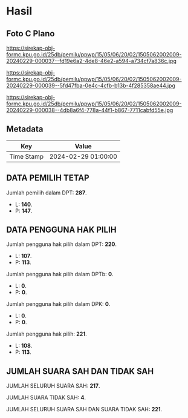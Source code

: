 # Hasil

## Foto C Plano

https://sirekap-obj-formc.kpu.go.id/25db/pemilu/ppwp/15/05/06/20/02/1505062002009-20240229-000037--fd19e6a2-4de8-46e2-a594-a734cf7a836c.jpg

https://sirekap-obj-formc.kpu.go.id/25db/pemilu/ppwp/15/05/06/20/02/1505062002009-20240229-000039--5fd47fba-0e4c-4cfb-b13b-4f285358ae44.jpg

https://sirekap-obj-formc.kpu.go.id/25db/pemilu/ppwp/15/05/06/20/02/1505062002009-20240229-000038--4db8a6f4-778a-44f1-b867-7711cabfd55e.jpg


## Metadata

| Key        | Value               |
| ---------- | ------------------- |
| Time Stamp | 2024-02-29 01:00:00 |


## DATA PEMILIH TETAP

Jumlah pemilih dalam DPT: **287**.
 * L: **140**.
 * P: **147**.

## DATA PENGGUNA HAK PILIH

Jumlah pengguna hak pilih dalam DPT: **220**.
 * L: **107**.
 * P: **113**.

Jumlah pengguna hak pilih dalam DPTb: **0**.
 * L: **0**.
 * P: **0**.

Jumlah pengguna hak pilih dalam DPK: **0**.
 * L: **0**.
 * P: **0**.

Jumlah pengguna hak pilih: **221**.
 * L: **108**.
 * P: **113**.

## JUMLAH SUARA SAH DAN TIDAK SAH

JUMLAH SELURUH SUARA SAH: **217**.

JUMLAH SUARA TIDAK SAH: **4**.

JUMLAH SELURUH SUARA SAH DAN SUARA TIDAK SAH: **221**.



